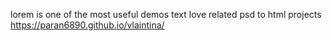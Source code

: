 lorem is one of the most useful demos text
love related psd to html projects
https://paran6890.github.io/vlaintina/
